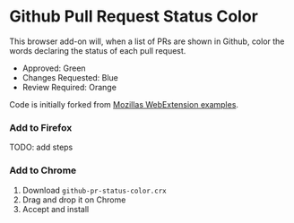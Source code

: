 # Github Pull Request Status Color

This browser add-on will, when a list of PRs are shown in Github, color the words declaring the status of each pull request.

 - Approved: Green
 - Changes Requested: Blue
 - Review Required: Orange

Code is initially forked from [Mozillas WebExtension examples](https://github.com/mdn/webextensions-examples).

### Add to Firefox
TODO: add steps

### Add to Chrome
1. Download `github-pr-status-color.crx`
2. Drag and drop it on Chrome
3. Accept and install
